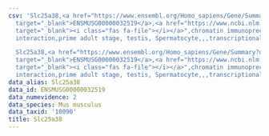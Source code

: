 ```yaml
---
csv: 'Slc25a38,<a href="https://www.ensembl.org/Homo_sapiens/Gene/Summary?db=core;g=ENSMUSG00000032519"
  target="_blank">ENSMUSG00000032519</a>,<a href="https://www.ncbi.nlm.nih.gov/pubmed/25450459"
  target="_blank"><i class="fas fa-file"></i></a>",chromatin immunoprecipitation assay,direct
  interaction,prime adult stage, testis, Spermatocyte,,,transcriptional regulation,

  Slc25a38,<a href="https://www.ensembl.org/Homo_sapiens/Gene/Summary?db=core;g=ENSMUSG00000032519"
  target="_blank">ENSMUSG00000032519</a>,<a href="https://www.ncbi.nlm.nih.gov/pubmed/25450459"
  target="_blank"><i class="fas fa-file"></i></a>",chromatin immunoprecipitation assay,direct
  interaction,prime adult stage, testis, Spermatocyte,,,transcriptional regulation,'
data_alias: Slc25a38
data_id: ENSMUSG00000032519
data_numevidence: 2
data_species: Mus musculus
data_taxid: '10090'
title: Slc25a38
---
```

